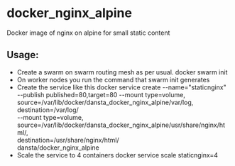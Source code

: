# docker_nginx_alpine
Docker image of nginx on alpine for small static content

## Usage:

- Create a swarm on swarm routing mesh as per usual.
    docker swarm init
- On worker nodes you run the command that swarm init generates
- Create the service like this 
    docker service create --name="staticnginx" --publish published=80,target=80 --mount type=volume, \
    source=/var/lib/docker/dansta_docker_nginx_alpine/var/log, \
    destination=/var/log/ \
    --mount type=volume, \
    source=/var/lib/docker/dansta_docker_nginx_alpine/usr/share/nginx/html/, \
    destination=/usr/share/nginx/html/ \
    dansta/docker_nginx_alpine
- Scale the service to 4 containers
    docker service scale staticnginx=4
